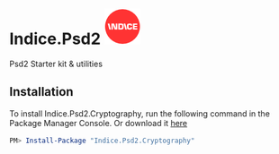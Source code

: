 # Indice.Psd2 ![alt text](icon/icon-64.png "Indice logo")
Psd2 Starter kit &amp; utilities

## Installation

To install Indice.Psd2.Cryptography, run the following command in the Package Manager Console. Or download it [here](https://www.nuget.org/packages/Indice.Psd2.Cryptography/)

```powershell
PM> Install-Package "Indice.Psd2.Cryptography"
```
